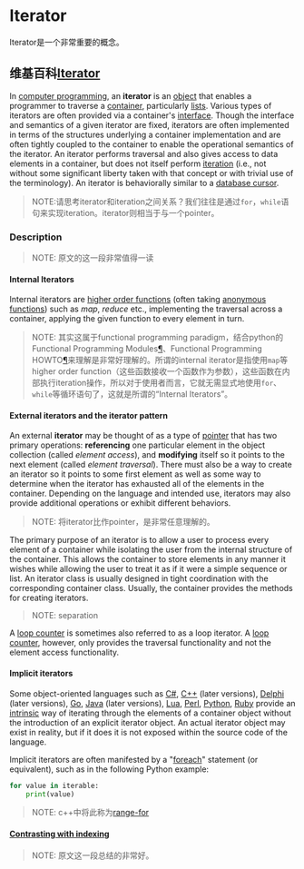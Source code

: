 # Iterator

Iterator是一个非常重要的概念。

## 维基百科[Iterator](https://en.wikipedia.org/wiki/Iterator)

In [computer programming](https://en.wikipedia.org/wiki/Computer_programming), an **iterator** is an [object](https://en.wikipedia.org/wiki/Object_(computing)) that enables a programmer to traverse a [container](https://en.wikipedia.org/wiki/Container_(data_structure)), particularly [lists](https://en.wikipedia.org/wiki/List_(abstract_data_type)). Various types of iterators are often provided via a container's [interface](https://en.wikipedia.org/wiki/Interface_(object-oriented_programming)). Though the interface and semantics of a given iterator are fixed, iterators are often implemented in terms of the structures underlying a container implementation and are often tightly coupled to the container to enable the operational semantics of the iterator. An iterator performs traversal and also gives access to data elements in a container, but does not itself perform [iteration](https://en.wikipedia.org/wiki/Iteration) (i.e., not without some significant liberty taken with that concept or with trivial use of the terminology). An iterator is behaviorally similar to a [database cursor](https://en.wikipedia.org/wiki/Cursor_(databases)).  

> NOTE:请思考iterator和iteration之间关系？我们往往是通过`for`，`while`语句来实现iteration。iterator则相当于与一个pointer。

### Description

> NOTE: 原文的这一段非常值得一读

#### Internal Iterators

Internal iterators are [higher order functions](https://en.wikipedia.org/wiki/Higher_order_functions) (often taking [anonymous functions](https://en.wikipedia.org/wiki/Anonymous_functions)) such as *map*, *reduce* etc., implementing the traversal across a container, applying the given function to every element in turn.

> NOTE: 其实这属于functional programming paradigm，结合python的Functional Programming Modules[¶](https://docs.python.org/3/library/functional.html#functional-programming-modules)、Functional Programming HOWTO[¶](https://docs.python.org/3/howto/functional.html#functional-programming-howto)来理解是非常好理解的。所谓的internal iterator是指使用`map`等 higher order function（这些函数接收一个函数作为参数），这些函数在内部执行iteration操作，所以对于使用者而言，它就无需显式地使用`for`、`while`等循环语句了，这就是所谓的“Internal Iterators”。

#### External iterators and the iterator pattern

An external **iterator** may be thought of as a type of [pointer](https://en.wikipedia.org/wiki/Pointer_(computer_programming)) that has two primary operations: **referencing** one particular element in the object collection (called *element access*), and **modifying** itself so it points to the next element (called *element traversal*). There must also be a way to create an iterator so it points to some first element as well as some way to determine when the iterator has exhausted all of the elements in the container. Depending on the language and intended use, iterators may also provide additional operations or exhibit different behaviors.

> NOTE: 将iterator比作pointer，是非常任意理解的。

The primary purpose of an iterator is to allow a user to process every element of a container while isolating the user from the internal structure of the container. This allows the container to store elements in any manner it wishes while allowing the user to treat it as if it were a simple sequence or list. An iterator class is usually designed in tight coordination with the corresponding container class. Usually, the container provides the methods for creating iterators.

> NOTE: separation

A [loop counter](https://en.wikipedia.org/wiki/Loop_counter) is sometimes also referred to as a loop iterator. A [loop counter](https://en.wikipedia.org/wiki/Loop_counter), however, only provides the traversal functionality and not the element access functionality.



#### Implicit iterators

Some object-oriented languages such as [C#](https://en.wikipedia.org/wiki/C_Sharp_(programming_language)), [C++](https://en.wikipedia.org/wiki/C%2B%2B) (later versions), [Delphi](https://en.wikipedia.org/wiki/Object_Pascal) (later versions), [Go](https://en.wikipedia.org/wiki/Go_(programming_language)), [Java](https://en.wikipedia.org/wiki/Java_(programming_language)) (later versions), [Lua](https://en.wikipedia.org/wiki/Lua_(programming_language)), [Perl](https://en.wikipedia.org/wiki/Perl), [Python](https://en.wikipedia.org/wiki/Python_(programming_language)), [Ruby](https://en.wikipedia.org/wiki/Ruby_(programming_language)) provide an [intrinsic](https://en.wikipedia.org/wiki/Intrinsic_function) way of iterating through the elements of a container object without the introduction of an explicit iterator object. An actual iterator object may exist in reality, but if it does it is not exposed within the source code of the language.

Implicit iterators are often manifested by a "[foreach](https://en.wikipedia.org/wiki/Foreach)" statement (or equivalent), such as in the following Python example:

```python
for value in iterable:
    print(value)
```

> NOTE: c++中将此称为[range-for](https://en.cppreference.com/w/cpp/language/range-for)



#### [Contrasting with indexing](https://en.wikipedia.org/wiki/Iterator#Contrasting_with_indexing)

> NOTE: 原文这一段总结的非常好。